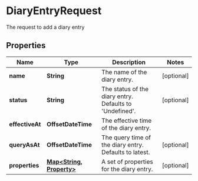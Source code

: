 

# DiaryEntryRequest

The request to add a diary entry

## Properties

| Name | Type | Description | Notes |
|------------ | ------------- | ------------- | -------------|
|**name** | **String** | The name of the diary entry. |  [optional] |
|**status** | **String** | The status of the diary entry. Defaults to &#39;Undefined&#39;. |  [optional] |
|**effectiveAt** | **OffsetDateTime** | The effective time of the diary entry. |  |
|**queryAsAt** | **OffsetDateTime** | The query time of the diary entry. Defaults to latest. |  [optional] |
|**properties** | [**Map&lt;String, Property&gt;**](Property.md) | A set of properties for the diary entry. |  [optional] |



